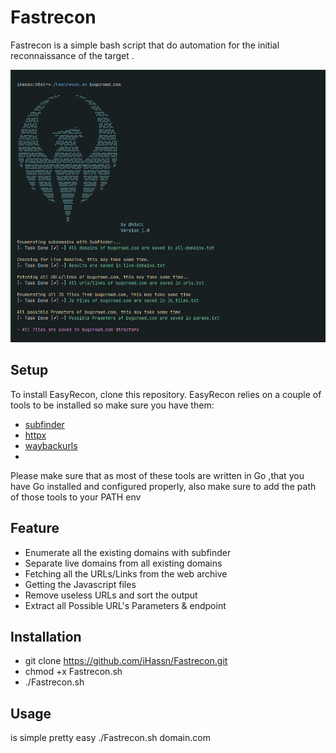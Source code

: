 # Fastrecon

  Fastrecon is a simple bash script that do automation for the initial reconnaissance of the target .
  
 
![This is an image](https://github.com/iHassn/Fastrecon/blob/main/.Usage.png)

## Setup
To install EasyRecon, clone this repository. EasyRecon relies on a couple of tools to be installed so make sure you have them:
* [subfinder](https://github.com/projectdiscovery/subfinder)
* [httpx](https://github.com/projectdiscovery/httpx)
* [waybackurls](https://github.com/tomnomnom/waybackurls)
* 
Please make sure that as most of these tools are written in Go ,that you have Go installed and configured properly, also make sure to add the path of those tools to your PATH env

## Feature
* Enumerate all the existing domains with subfinder 
* Separate live domains from all existing domains
* Fetching all the URLs/Links from the web archive
* Getting the Javascript files 
* Remove useless URLs and sort the output 
* Extract all Possible URL's Parameters & endpoint


## Installation

- git clone https://github.com/iHassn/Fastrecon.git
- chmod +x Fastrecon.sh
- ./Fastrecon.sh

## Usage 
is simple pretty easy
./Fastrecon.sh domain.com
